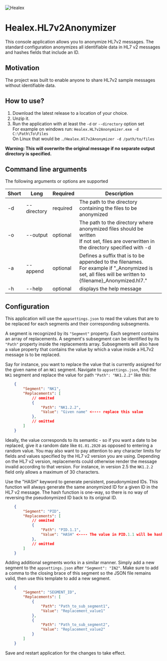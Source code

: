 ![Healex](images/healex-icon-cropped.png)

# Healex.HL7v2Anonymizer

This console application allows you to anonymize HL7v2 messages. The standard configuration anonymizes all identifiable data in HL7 v2 messages and hashes fields that include an ID.

## Motivation

The project was built to enable anyone to share HL7v2 sample messages without identifiable data. 

## How to use?


1. Download the latest release to a location of your choice.
2. Unzip it.
3. Run the application with at least the `-d` or `--directory` option set <br>
For example on windows run:
`Healex.HL7v2Anonymizer.exe -d C:\Path\To\Files` <br>
On Linux that would be `./Healex.Hl7v2Anonymizer -d /path/to/files`

**Warning: This will overwrite the original message if no separate output directory is specified.**

## Command line arguments
The following arguments or options are supported

| Short | Long | Required | Description                                                                                                                                               |                                                                                                                              
| --- | --- | --- |-----------------------------------------------------------------------------------------------------------------------------------------------------------| 
| -d | --directory | required | The path to the directory containing the files to be anonymized                                                                                           |
| -o | --output | optional | The path to the directory where anonymized files should be written <br> If not set, files are overwritten in the directory specified with -d              |
| -a | --append | optional | Defines a suffix that is to be appended to the filenames.<br>For example if "_Anonymized is set, all files will be written to {filename}_Anonymized.hl7." |
| -h | --help | optional | displays the help message                                                                                                                                 | 



## Configuration

This application will use the `appsettings.json` to read the values that are to be replaced for each segments and their corresponding subsegments. 

A segment is recognized by its `"Segment"` property. Each segment contains an array of replacements. A segment's subsegment can be identified by its `"Path"` property inside the replacements array. Subsegments will also have a value property that contains the value by which a value inside a HL7v2 message is to be replaced.

Say for instance, you want to replace the value that is currently assigned for the given name of an `NK1` segment. Navigate to `appsettings.json`, find the `NK1` segment and replace the value for path `"Path": "NK1.2.2"` like this:

```json
    {
        "Segment": "NK1",
        "Replacements": [
            // ommited
            {
                "Path": "NK1.2.2",
                "Value": "Given name" <---- replace this value
            },
            // omitted
        ]
    }
```

Ideally, the value corresponds to its semantic - so if you want a date to be replaced, give it a random date like `01.01.2020` as opposed to entering a random value.
You may also want to pay attention to any character limits for fields and values specified by the HL7 v2 version you are using. Depending on the HL7 v2 version, replacements could otherwise render the message invalid according to that version. For instance, in version 2.5 the `NK1.2.2` field only allows a maximum of 30 characters. 

Use the "HASH" keyword to generate persistent, pseudonymized IDs. This function will always generate the same anonymized ID for a given ID in the HL7 v2 message. The hash function is one-way, so there is no way of reversing the pseudonymized ID back to its original ID.

```json
    {
        "Segment": "PID",
        "Replacements": [
            // ommited
            {
                "Path": "PID.1.1",
                "Value": "HASH" <---- The value in PID.1.1 will be hashed, not overwritten
            },
            // omitted
        ]
    }
```

Adding additional segments works in a similar manner. Simply add a new segment to the `appsettings.json` after `"Segment": "IN2"`. Make sure to add a comma to the closing brace of this segment so the JSON file remains valid, then use this template to add a new segment.

```json
    {
        "Segment": "SEGMENT_ID",
        "Replacements": [
            {
                "Path": "Path_to_sub_segment1",
                "Value": "Replacement_value1"
            },
            {
                "Path": "Path_to_sub_segment2",
                "Value": "Replacement_value2"
            }
        ]
    }
```

Save and restart application for the changes to take effect.
